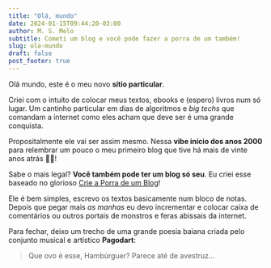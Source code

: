 ```yaml
---
title: "Olá, mundo"
date: 2024-01-15T09:44:20-03:00
author: M. S. Melo
subtitle: Cometi um blog e você pode fazer a porra de um também!
slug: ola-mundo
draft: false
post_footer: true
---
```

Olá mundo, este é o meu novo **sítio particular**. 

Criei com o intuito de colocar meus textos, ebooks e (espero) livros num só lugar. Um cantinho particular em dias de algoritmos e *big techs* que comandam a internet como eles acham que deve ser é uma grande conquista.

Propositalmente ele vai ser assim mesmo. Nessa **vibe início dos anos 2000** para relembrar um pouco o meu primeiro blog que tive há mais de vinte anos atrás 😶‍🌫️! 

Sabe o mais legal? **Você também pode ter um blog só seu**. Eu criei esse baseado no glorioso [Crie a Porra de um Blog](https://crieaporradeum.blog/)!

Ele é bem simples, escrevo os textos basicamente num bloco de notas. Depois que pegar mais *as manhas* eu devo incrementar e colocar caixa de comentários ou outros portais de monstros e feras abissais da internet.

Para fechar, deixo um trecho de uma grande poesia baiana criada pelo conjunto musical e artístico **Pagodart**:


> Que ovo é esse, Hambúrguer? Parece até de avestruz... 
